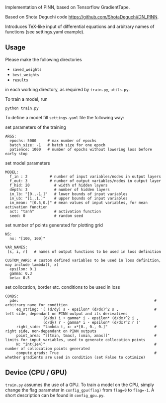 Implementation of PINN, based on Tensorflow GradientTape.

Based on Shota Deguchi code https://github.com/ShotaDeguchi/DN_PINN.

Introduces TeX-like input of differential equations and arbitrary names of functions (see settings.yaml example).


## Usage
Please make the following directories

* `saved_weights`
* `best_weights`
* `results`

in each working directory, as required by `train.py`, `utils.py`.

To train a model, run
```
python train.py
```

To define a model fill `settings.yaml` file the following way:

set parameters of the training
```
ARGS:
  epochs: 5000     # max number of epochs
  batch_size: -1   # batch size for one epoch
  patience: 1000   # number of epochs without lowering loss before early stop
```
set model parameters
```
MODEL:
  f_in : 2          # number of input variables/nodes in output layers
  f_out: 3          # number of output variables/nodes in output layer
  f_hid: 20           # width of hidden layers
  depth: 3            # number of hidden layers
  in_lb: "[0.,-1.]"   # lower bounds of input variables
  in_ub: "[1.,1.]"    # upper bounds of input variables
  in_mean: "[0.5,0.]" # mean values of input variables, for mean activation function
  act: "tanh"         # activation function
  seed: 0             # random seed
```
set number of points generated for plotting grid
```
NS:
  nx: "[100, 100]"
```
```
VAR_NAMES:
 [s, i, r]   # names of output functions to be used in loss definition
```
```
CUSTOM_VARS: # custom defined variables to be used in loss definition, may include lambda(t, x)
  epsilon: 0.1
  gamma: 0.3
  beta: 0.5
```
set collocation, border etc. conditions to be used in loss
```
CONDS:
  pde:                                                             # arbitrary name for condition
     eq_string: '( (d/dy) s - epsilon* (d/dx)^2 s ,                # left side, dependant on PINN output and its derivatives
                 (d/dy) i + gamma* i - epsilon* (d/dx)^2 i , 
                 (d/dy) r - gamma* i - epsilon* (d/dx)^2 r )'
     right_side: "lambda t, x: x*[0., 0., 0.]"                     # right side, non-dependant on PINN outputs
     point_area: "[[tmin, tmax], [xmin, xmax]]"                    # limits for input variables, used to generate collocation points
     N: "int(1e4)"                                                 # number of collocation points generated
     compute_grads: True                                           # whether gradients are used in condition (set False to optimize)
```

## Device (CPU / GPU)
<code>train.py</code> assumes the use of a GPU. To train a model on the CPU, simply change the flag parameter in <code>config_gpu(flag)</code> from <code>flag=0</code> to <code>flag=-1</code>. A short description can be found in <code>config_gpu.py</code>. 
